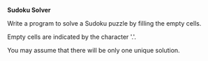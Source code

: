 **Sudoku Solver**

Write a program to solve a Sudoku puzzle by filling the empty cells.

Empty cells are indicated by the character '.'.

You may assume that there will be only one unique solution.